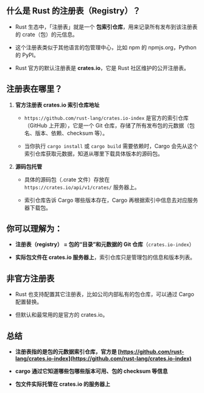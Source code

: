 ## 什么是 Rust 的注册表（Registry）？

- Rust 生态中，「注册表」就是一个 **包索引仓库**，用来记录所有发布到该注册表的 crate（包）的元信息。
    
- 这个注册表类似于其他语言的包管理中心，比如 npm 的 npmjs.org，Python 的 PyPI。
    
- Rust 官方的默认注册表是 **crates.io**，它是 Rust 社区维护的公开注册表。
## 注册表在哪里？

1. **官方注册表 crates.io 索引仓库地址**
    
    - `https://github.com/rust-lang/crates.io-index` 是官方的索引仓库（GitHub 上开源），它是一个 Git 仓库，存储了所有发布包的元数据（包名、版本、依赖、checksum 等）。
        
    - 当你执行 `cargo install` 或 `cargo build` 需要依赖时，Cargo 会先从这个索引仓库获取元数据，知道从哪里下载具体版本的源码包。
        
2. **源码包托管**
    
    - 具体的源码包（.crate 文件）存放在 `https://crates.io/api/v1/crates/` 服务器上。
        
    - 索引仓库告诉 Cargo 哪些版本存在，Cargo 再根据索引中信息去对应服务器下载包。
## 你可以理解为：

- **注册表（registry） = 包的“目录”和元数据的 Git 仓库**（`crates.io-index`）

- **实际包文件在 crates.io 服务器上**，索引仓库只是管理包的信息和版本列表。
## 非官方注册表

- Rust 也支持配置其它注册表，比如公司内部私有的包仓库，可以通过 Cargo 配置替换。
    
- 但默认和最常用的是官方的 crates.io。

## 总结

- **注册表指的是包的元数据索引仓库，官方是 [https://github.com/rust-lang/crates.io-index](https://github.com/rust-lang/crates.io-index)**
    
- **cargo 通过它知道哪些包哪些版本可用、包的 checksum 等信息**
    
- **包文件实际托管在 crates.io 的服务器上**